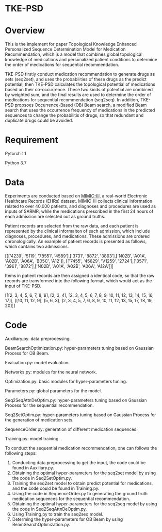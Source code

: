 # TKE-PSD

# Overview

This is the implement for paper Topological Knowledge Enhanced Personalized Sequence Determination Model for Medication Recommendation, which is a model that combines global topological knowledge of medications and personalized patient conditions to determine the order of medications for sequential recommendation.

TKE-PSD firstly conduct medication recommendation to generate drugs as sets (seq2set), and uses the probabilities of these drugs as the predict potential, then TKE-PSD calculates the topological potential of medications based on their co-occurrence. These two kinds of potential are combined by weighted sum, and the final results are used to determine the order of medications for sequential recommendation (seq2seq). In addition, TKE-PSD propsoes Occurrence-Based (OB) Beam search, a modified Beam search that uses the occurrence frequency of medications in the predicted sequences to change the probabilitis of drugs, so that redundant and duplicate drugs could be avoided.

# Requirement

Pytorch 1.1

Python 3.7

# Data

Experiments are conducted based on [MIMIC-III](https://mimic.physionet.org), a real-world Electronic Healthcare Records (EHRs) dataset. MIMIC-III collects clinical information related to over 40,000 patients, and diagnoses and procedures are used as inputs of SARMR, while the medications prescribed in the first 24 hours of each admission are selected out as ground truths.

Patient records are selected from the raw data, and each patient is represented by the clinical informaiton of each admission, which include diagnoses, procedures, and medications. These admissions are ordered chronologically. An example of patient records is presented as follows, which contains two admissions.

\[\[\['4239', '5119', '78551', '4589'\],\['3731', '8872', '3893'\],\['N02B', 'A01A', 'A02B', 'A06A', 'B05C', 'A12'\]\],
  \[\['7455', '45829', 'V1259', '2724'\],\['3571', '3961', '8872'\],\['N02B', 'A01A', 'A02B', 'A06A', 'A12A'\]\]\]

Items in patient records are then assigned a identical code, so that the raw records are transformed into the following format, which would act as the input of TKE-PSD.

\[\[\[2, 3, 4, 5, 6, 7, 8, 9\], \[2, 3, 4\], \[2, 3, 4, 5, 6, 7, 8, 9, 10, 11, 12, 13, 14, 15, 16, 17\]\],
  \[\[10, 11, 12, 9\], \[5, 6, 3\], \[2, 3, 4, 5, 7, 6, 8, 9, 10, 11, 12, 13, 15, 17, 18, 19, 20\]\]\]


# Code

Auxiliary.py: data preprocessing.

BeamSearchOptimization.py: hyper-parameters tuning based on Gaussian Process for OB Beam.

Evaluation.py: model evaluation.

Networks.py: modules for the neural network.

Optimization.py: basic modules for hyper-parameters tuning.

Parameters.py: global parameters for the model.

Seq2SeqAttnDeOptim.py: hyper-parameters tuning based on Gaussian Process for the sequential recommendation.

Seq2SetOptim.py: hyper-parameters tuning based on Gaussian Process for the generation of medication sets.

SequenceOrder.py: generation of different medication sequences.

Training.py: model training.

To conduct the sequential medication recommendation, one can follows the following steps:
1. Conducting data preprocessing to get the input, the code could be found in Auxiliary.py.
2. Obtaining the optimal hyper-parameters for the seq2set model by using the code in Seq2SetOptim.py.
3. Training the seq2set model to obtain predict potential for medications, and the code could be found in Training.py.
4. Using the code in SequenceOrder.py to generating the ground truth medication sequences for the sequential recommendation.
5. Obtaining the optimal hyper-parameters for the seq2seq model by using the code in Seq2SeqAttnDeOptim.py.
6. Using Training.py to train the seq2seq model.
7. Determing the hyper-parameters for OB Beam by using BeamSearchOptimization.py.
